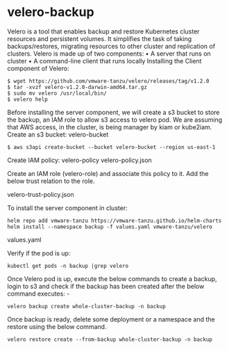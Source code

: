 # velero-backup

Velero is a tool that enables backup and restore Kubernetes cluster resources and persistent volumes. It simplifies the task of taking backups/restores, migrating resources to other cluster and replication of clusters.
Velero is made up of two components:
•	A server that runs on cluster
•	A command-line client that runs locally
Installing the Client component of Velero:

```
$ wget https://github.com/vmware-tanzu/velero/releases/tag/v1.2.0
$ tar -xvzf velero-v1.2.0-darwin-amd64.tar.gz 
$ sudo mv velero /usr/local/bin/ 
$ velero help
```

Before installing the server component, we will create a s3 bucket to store the backup, an IAM role to allow s3 access to velero pod. We are assuming that AWS access, in the cluster, is being manager by kiam or kube2iam.
Create an s3 bucket: velero-bucket

```
$ aws s3api create-bucket --bucket velero-bucket --region us-east-1
```

Create IAM policy: velero-policy
velero-policy.json

Create an IAM role (velero-role) and associate this policy to it. Add the below trust relation to the role.

velero-trust-policy.json

To install the server component in cluster:

```
helm repo add vmware-tanzu https://vmware-tanzu.github.io/helm-charts
helm install --namespace backup -f values.yaml vmware-tanzu/velero

```

values.yaml

Verify if the pod is up:
```
kubectl get pods -n backup |grep velero
```

Once Velero pod is up, execute the below commands to create a backup, login to s3 and check if the backup has been created after the below command executes: -

```
velero backup create whole-cluster-backup -n backup
```
Once backup is ready, delete some deployment or a namespace and the restore using the below command. 

```
velero restore create --from-backup whole-cluster-backup -n backup
```
